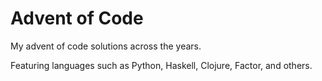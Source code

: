 
# Advent of Code

My advent of code solutions across the years.

Featuring languages such as Python, Haskell, Clojure, Factor, and others.
